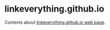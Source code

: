 # linkeverything.github.io

Contents about [linkeverything.github.io web page](https://linkeverything.github.io).

